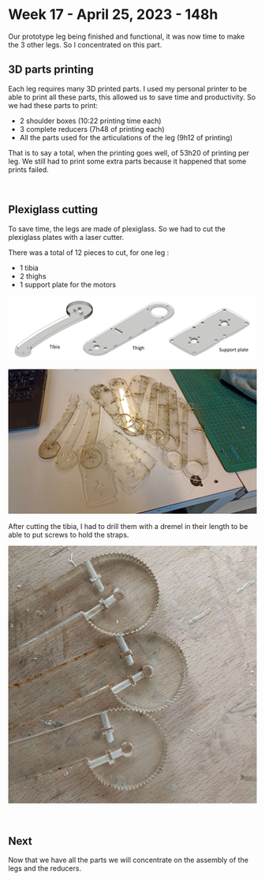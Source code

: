 # Week 17 - April 25, 2023 - 148h

Our prototype leg being finished and functional, it was now time to make the 3 other legs. So I concentrated on this part.

## 3D parts printing

Each leg requires many 3D printed parts. I used my personal printer to be able to print all these parts, this allowed us to save time and productivity. So we had these parts to print:

- 2 shoulder boxes (10:22 printing time each) 
- 3 complete reducers (7h48 of printing each)
- All the parts used for the articulations of the leg (9h12 of printing)

That is to say a total, when the printing goes well, of 53h20 of printing per leg. We still had to print some extra parts because it happened that some prints failed.

<br>

## Plexiglass cutting

To save time, the legs are made of plexiglass. So we had to cut the plexiglass plates with a laser cutter.

There was a total of 12 pieces to cut, for one leg :

- 1 tibia
- 2 thighs
- 1 support plate for the motors

![parts list](assets/session_21/parts_list.png)

![cutting parts](assets/session_21/cutting_parts.png)

After cutting the tibia, I had to drill them with a dremel in their length to be able to put screws to hold the straps.

![tibia holes](assets/session_21/tibia.png)

<br>

## Next

Now that we have all the parts we will concentrate on the assembly of the legs and the reducers.